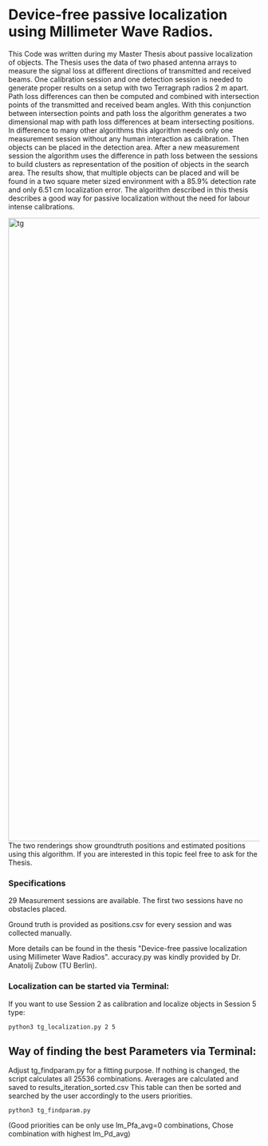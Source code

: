 # Device-free passive localization using Millimeter Wave Radios.

This Code was written during my Master Thesis about passive localization of objects.
The Thesis uses the data of two phased antenna arrays to measure the signal loss at different directions of transmitted and received beams. One calibration session and one detection session is needed to generate proper results on a setup with two Terragraph radios 2 m apart. Path loss differences can then be computed and combined with intersection points of the transmitted and received beam angles. With this conjunction between intersection points and path loss the algorithm generates a two dimensional map with path loss differences at beam intersecting positions. In difference to many other algorithms this algorithm needs only one measurement session without any human interaction as calibration. Then objects can be placed in the detection area. After a new measurement session the algorithm uses the difference in path loss between the sessions to build clusters as representation of the position of objects in the search area. The results show, that multiple objects can be placed and will be found in a two square meter sized environment with a 85.9% detection rate and only 6.51 cm localization error. The algorithm described in this thesis describes a good way for passive localization without the need for labour intense calibrations.


<img width="1248" alt="tg" src="https://user-images.githubusercontent.com/63147491/128741781-95204cce-d69f-4337-9bcb-223b91a1390b.png">
The two renderings show groundtruth positions and estimated positions using this algorithm.  
If you are interested in this topic feel free to ask for the Thesis.

### Specifications

29 Measurement sessions are available. 
The first two sessions have no obstacles placed. 

Ground truth is provided as positions.csv for 
every session and was collected manually. 

More details can be found in the thesis
"Device-free passive localization using Millimeter Wave Radios".
accuracy.py was kindly provided by Dr. Anatolij Zubow (TU Berlin).


### Localization can be started via Terminal:

If you want to use Session 2 as calibration and 
localize objects in Session 5 type:

```python3 tg_localization.py 2 5```



Way of finding the best Parameters via Terminal:
----------------------------------------------------------------
Adjust tg_findparam.py for a fitting purpose.
If nothing is changed, the script calculates all 25536 combinations.
Averages are calculated and saved to results_iteration_sorted.csv
This table can then be sorted and searched by the user 
accordingly to the users priorities.

```python3 tg_findparam.py```

(Good priorities can be  only use lm_Pfa_avg=0 combinations, 
Chose combination with highest lm_Pd_avg)

